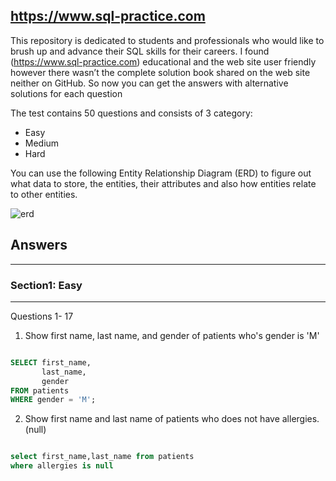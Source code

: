 ## https://www.sql-practice.com
This repository is dedicated to students and professionals who would like to brush up and advance their SQL skills for their careers. I found (https://www.sql-practice.com) educational and the web site user friendly however there wasn’t the complete solution book shared on the web site neither on GitHub. So now you can get the answers with alternative solutions for each question 

The test contains 50 questions and consists of 3 category:

- Easy
- Medium
- Hard

You can use the following Entity Relationship Diagram (ERD) to figure out what data to store, the entities, their attributes and also how entities relate to other entities.

![erd](https://user-images.githubusercontent.com/19313466/211203253-23f70de3-4786-45aa-8d7f-54fb81525415.png)


## Answers


---

### Section1: Easy

---

Questions 1- 17

1. Show first name, last name, and gender of patients who's gender is 'M'

```sql

SELECT first_name,
       last_name,
       gender
FROM patients
WHERE gender = 'M';

```

2. Show first name and last name of patients who does not have allergies. (null)

```sql

select first_name,last_name from patients
where allergies is null
